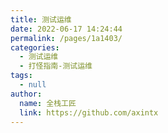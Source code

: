 ```yaml
---
title: 测试运维
date: 2022-06-17 14:24:44
permalink: /pages/1a1403/
categories: 
  - 测试运维
  - 打怪指南-测试运维
tags: 
  - null
author: 
  name: 全栈工匠
  link: https://github.com/axintx
---
```

